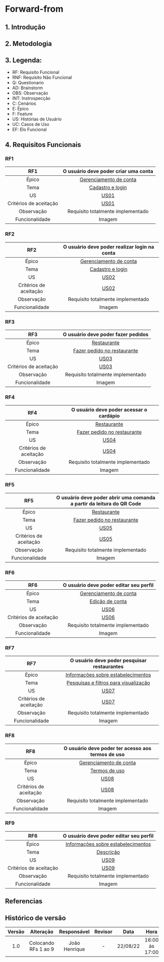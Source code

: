 # Forward-from

## 1. Introdução

## 2. Metodologia

## 3. Legenda:
- RF: Requisito Funcional
- RNF: Requisito Não Funcional
- Q: Questionario
- AD: Brainstorm
- OBS: Observação
- INT: Instrospecção
- C: Cenários
- E: Épico
- F: Feature
- US: Histórias de Usuário
- UC: Casos de Uso
- EF: Elo Funcional

## 4. Requisitos Funcionais

### RF1

|RF1|O usuário deve poder criar uma conta|
|:--:|:----------------------------------:|
|Épico|[Gerenciamento de conta](https://requisitos-de-software.github.io/2022.1-Noruh/modelagem/backlog/#41-epico-gerenciamento-de-conta)|
|Tema|[Cadastro e login](https://requisitos-de-software.github.io/2022.1-Noruh/modelagem/backlog/#41-epico-gerenciamento-de-conta)|
|US|[US01](https://requisitos-de-software.github.io/2022.1-Noruh/modelagem/historiasDeUsuario/#3-historias-de-usuario)|
|Critérios de aceitação|[US01](https://requisitos-de-software.github.io/2022.1-Noruh/modelagem/historiasDeUsuario/#3-historias-de-usuario)|
|Observação|Requisito totalmente implementado|
|Funcionalidade|Imagem|

### RF2

|RF2|O usuário deve poder realizar login na conta|
|:--:|:----------------------------------:|
|Épico|[Gerenciamento de conta](https://requisitos-de-software.github.io/2022.1-Noruh/modelagem/backlog/#41-epico-gerenciamento-de-conta)|
|Tema|[Cadastro e login](https://requisitos-de-software.github.io/2022.1-Noruh/modelagem/backlog/#41-epico-gerenciamento-de-conta)|
|US|[US02](https://requisitos-de-software.github.io/2022.1-Noruh/modelagem/historiasDeUsuario/#3-historias-de-usuario)|
|Critérios de aceitação|[US02](https://requisitos-de-software.github.io/2022.1-Noruh/modelagem/historiasDeUsuario/#3-historias-de-usuario)|
|Observação|Requisito totalmente implementado|
|Funcionalidade|Imagem|

### RF3

|RF3|O usuário deve poder fazer pedidos|
|:--:|:----------------------------------:|
|Épico|[Restaurante](https://requisitos-de-software.github.io/2022.1-Noruh/modelagem/backlog/#42-epico-restaurante)|
|Tema|[Fazer pedido no restaurante](https://requisitos-de-software.github.io/2022.1-Noruh/modelagem/backlog/#42-epico-restaurante)|
|US|[US03](https://requisitos-de-software.github.io/2022.1-Noruh/modelagem/historiasDeUsuario/#3-historias-de-usuario)|
|Critérios de aceitação|[US03](https://requisitos-de-software.github.io/2022.1-Noruh/modelagem/historiasDeUsuario/#3-historias-de-usuario)|
|Observação|Requisito totalmente implementado|
|Funcionalidade|Imagem|

### RF4

|RF4|O usuário deve poder acessar o cardápio|
|:--:|:----------------------------------:|
|Épico|[Restaurante](https://requisitos-de-software.github.io/2022.1-Noruh/modelagem/backlog/#42-epico-restaurante)|
|Tema|[Fazer pedido no restaurante](https://requisitos-de-software.github.io/2022.1-Noruh/modelagem/backlog/#42-epico-restaurante)|
|US|[US04](https://requisitos-de-software.github.io/2022.1-Noruh/modelagem/historiasDeUsuario/#3-historias-de-usuario)|
|Critérios de aceitação|[US04](https://requisitos-de-software.github.io/2022.1-Noruh/modelagem/historiasDeUsuario/#3-historias-de-usuario)|
|Observação|Requisito totalmente implementado|
|Funcionalidade|Imagem|

### RF5

|RF5|O usuário deve poder abrir uma comanda a partir da leitura do QR Code|
|:--:|:----------------------------------:|
|Épico|[Restaurante](https://requisitos-de-software.github.io/2022.1-Noruh/modelagem/backlog/#42-epico-restaurante)|
|Tema|[Fazer pedido no restaurante](https://requisitos-de-software.github.io/2022.1-Noruh/modelagem/backlog/#42-epico-restaurante)|
|US|[US05](https://requisitos-de-software.github.io/2022.1-Noruh/modelagem/historiasDeUsuario/#3-historias-de-usuario)|
|Critérios de aceitação|[US05](https://requisitos-de-software.github.io/2022.1-Noruh/modelagem/historiasDeUsuario/#3-historias-de-usuario)|
|Observação|Requisito totalmente implementado|
|Funcionalidade|Imagem|

### RF6

|RF6|O usuário deve poder editar seu perfil|
|:--:|:----------------------------------:|
|Épico|[Gerenciamento de conta](https://requisitos-de-software.github.io/2022.1-Noruh/modelagem/backlog/#41-epico-gerenciamento-de-conta)|
|Tema|[Edição de conta](https://requisitos-de-software.github.io/2022.1-Noruh/modelagem/backlog/#41-epico-gerenciamento-de-conta)|
|US|[US06](https://requisitos-de-software.github.io/2022.1-Noruh/modelagem/historiasDeUsuario/#3-historias-de-usuario)|
|Critérios de aceitação|[US06](https://requisitos-de-software.github.io/2022.1-Noruh/modelagem/historiasDeUsuario/#3-historias-de-usuario)|
|Observação|Requisito totalmente implementado|
|Funcionalidade|Imagem|

### RF7

|RF7|O usuário deve poder pesquisar restaurantes|
|:--:|:----------------------------------:|
|Épico|[Informações sobre estabelecimentos](https://requisitos-de-software.github.io/2022.1-Noruh/modelagem/backlog/#43-epico-informacoes-sobre-estabelecimentos)|
|Tema|[Pesquisas e filtros para visualização](https://requisitos-de-software.github.io/2022.1-Noruh/modelagem/backlog/#43-epico-informacoes-sobre-estabelecimentos)|
|US|[US07](https://requisitos-de-software.github.io/2022.1-Noruh/modelagem/historiasDeUsuario/#3-historias-de-usuario)|
|Critérios de aceitação|[US07](https://requisitos-de-software.github.io/2022.1-Noruh/modelagem/historiasDeUsuario/#3-historias-de-usuario)|
|Observação|Requisito totalmente implementado|
|Funcionalidade|Imagem|

### RF8

|RF8|O usuário deve poder ter acesso aos termos de uso|
|:--:|:----------------------------------:|
|Épico|[Gerenciamento de conta](https://requisitos-de-software.github.io/2022.1-Noruh/modelagem/backlog/#41-epico-gerenciamento-de-conta)|
|Tema|[Termos de uso](https://requisitos-de-software.github.io/2022.1-Noruh/modelagem/backlog/#41-epico-gerenciamento-de-conta)|
|US|[US08](https://requisitos-de-software.github.io/2022.1-Noruh/modelagem/historiasDeUsuario/#3-historias-de-usuario)|
|Critérios de aceitação|[US08](https://requisitos-de-software.github.io/2022.1-Noruh/modelagem/historiasDeUsuario/#3-historias-de-usuario)|
|Observação|Requisito totalmente implementado|
|Funcionalidade|Imagem|

### RF9

|RF6|O usuário deve poder editar seu perfil|
|:--:|:----------------------------------:|
|Épico|[Informações sobre estabelecimentos](https://requisitos-de-software.github.io/2022.1-Noruh/modelagem/backlog/#43-epico-informacoes-sobre-estabelecimentos)|
|Tema|[Descrição](https://requisitos-de-software.github.io/2022.1-Noruh/modelagem/backlog/#43-epico-informacoes-sobre-estabelecimentos)|
|US|[US09](https://requisitos-de-software.github.io/2022.1-Noruh/modelagem/historiasDeUsuario/#3-historias-de-usuario)|
|Critérios de aceitação|[US09](https://requisitos-de-software.github.io/2022.1-Noruh/modelagem/historiasDeUsuario/#3-historias-de-usuario)|
|Observação|Requisito totalmente implementado|
|Funcionalidade|Imagem|

## Referencias

## Histórico de versão

| Versão |      Alteração      | Responsável |           Revisor            |   Data   | Hora  |
| :----: | :-----------------: | :---------: | :--------------------------: | :------: | :------: |
|  1.0   |          Colocando RFs 1 ao 9          |    João Henrique    |        -       | 22/08/22 |16:00 às 17:00  |
